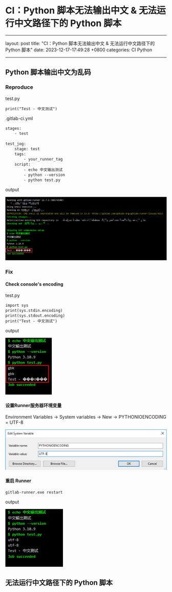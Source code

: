 # CI：Python 脚本无法输出中文 & 无法运行中文路径下的 Python 脚本

---
layout: post
title: "CI：Python 脚本无法输出中文 & 无法运行中文路径下的 Python 脚本"
date: 2023-12-17-17:49:28 +0800
categories: CI Python

---



## Python 脚本输出中文为乱码

### Reproduce

test.py

```
print("Test - 中文测试")
```

.gitlab-ci.yml

```
stages:
    - test

test_jog:
    stage: test
    tags:
        - your_runner_tag
    script:
        - echo 中文输出测试
        - python --version
        - python test.py
```

output

![Chinese Garbled](imgs\ci_chinese_garbled.PNG)

### Fix

#### Check console's encoding

test.py

```
import sys
print(sys.stdin.encoding)
print(sys.stdout.encoding)
print("Test - 中文测试")
```

output

![](imgs\console_encoding.PNG)

#### 设置Runner服务器环境变量

Environment Variables -> System variables -> New ->  PYTHONIOENCODING = UTF-8

![pythonencoding](imgs\pythonencoding.PNG)

#### 重启 Runner

```
gitlab-runner.exe restart
```

output

![output_utf8](imgs\output_utf8.PNG)



## 无法运行中文路径下的 Python 脚本

